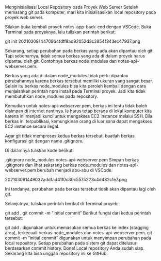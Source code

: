 Menginisialisasi Local Repository pada Proyek Web Server
Setelah memasang git pada komputer, mari kita inisialisasikan local repository pada proyek web server.

Silakan buka kembali proyek notes-app-back-end dengan VSCode. Buka Terminal pada proyeknya, lalu tuliskan perintah berikut:

git init
20210308144709b4fdff8ad92052d3c3854f343ec47937.png

Sekarang, setiap perubahan pada berkas yang ada akan dipantau oleh git. Tapi sebenarnya, tidak semua berkas yang ada di dalam proyek harus dipantau oleh git. Contohnya berkas node_modules dan notes-api-webserver.pem.

Berkas yang ada di dalam node_modules tidak perlu dipantau perubahannya karena berkas tersebut memiliki ukuran yang sangat besar. Selain itu berkas node_modules bisa kita peroleh kembali dengan cara menjalankan perintah npm install pada Terminal proyek. Jadi kita tidak membutuhkan node_modules pada repository.

Kemudian untuk notes-api-webserver.pem, berkas ini tentu tidak boleh disimpan di internet nantinya. Ia harus tetap berada di lokal komputer kita karena ini menjadi kunci untuk mengakses EC2 instance melalui SSH. Bila berkas ini terpublikasi, kemungkinan orang di luar sana dapat mengakses EC2 instance secara ilegal.

Agar git tidak memproses kedua berkas tersebut, buatlah berkas konfigurasi git dengan nama .gitignore.



Di dalamnya tuliskan kode berikut:

.gitignore
node_modules
notes-api-webserver.pem 
Simpan berkas .gitignore dan lihat sekarang berkas node_modules dan notes-api-webserver.pem berubah menjadi abu-abu di VSCode.

202103081449032add1ad41f0c30c5575223c4d432c1e7.png

Ini tandanya, perubahan pada berkas tersebut tidak akan dipantau lagi oleh git.

Selanjutnya, tuliskan perintah berikut di Terminal proyek:

git add .
git commit -m "initial commit"
Berikut fungsi dari kedua perintah tersebut:

git add . digunakan untuk memasukan semua berkas ke index (stagging area), terkecuali berkas node_modules dan notes-api-webserver.pem.
git commit -m “initial commit” digunakan untuk menyimpan perubahan pada local repository. Setiap perubahan pada sistem git dapat ditelusuri berdasarkan commit history.
Done! Local repository Anda sudah siap. Sekarang kita bisa unggah repository ini ke GitHub.